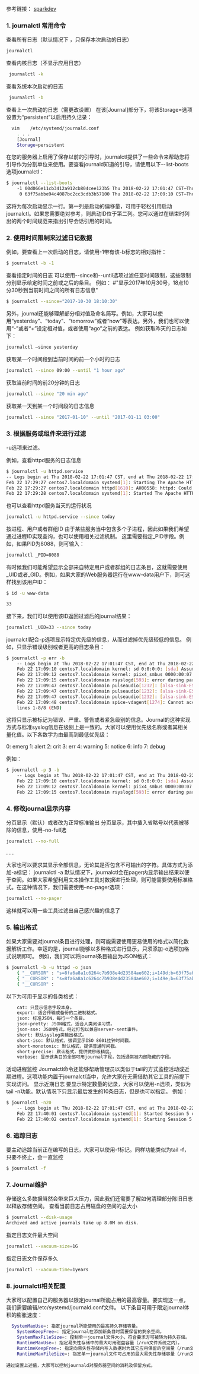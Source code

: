 参考链接：
[sparkdev](https://www.cnblogs.com/sparkdev/p/8795141.html)

### 1. journalctl 常用命令
查看所有日志（默认情况下 ，只保存本次启动的日志）
  

```bash
journalctl 
```

查看内核日志（不显示应用日志）

```bash
 journalctl -k 
```
查看系统本次启动的日志

```bash
 journalctl -b
```

查看上一次启动的日志（需更改设置）
    在该[Journal]部分下，将该Storage=选项设置为“persistent”以启用持久记录：

  

```bash
  vim    /etc/systemd/journald.conf
    . . .
    [Journal]
    Storage=persistent
```

在您的服务器上启用了保存以前的引导时，journalctl提供了一些命令来帮助您将引导作为分割单位来使用。要查看journald知道的引导，请使用以下--list-boots选项journalctl：

```bash
$ journalctl --list-boots 
    -1 00d066e11cb3412a912cb804cee123b5 Thu 2018-02-22 17:01:47 CST—Thu 2018-02-22 17:09:15 CST
     0 63f75abbe94c4087bc2cc3cdb3b57100 Thu 2018-02-22 17:09:10 CST—Thu 2018-02-22 17:10:19 CST
```

这将为每次启动显示一行。第一列是启动的偏移量，可用于轻松引用启动journalctl。如果您需要绝对参考，则启动ID位于第二列。您可以通过在结束时列出的两个时间规范来指出引导会话引用的时间。

### 2. 使用时间限制来过滤日记数据
例如，要查看上一次启动的日志，请使用-1带有该-b标志的相对指针：

```bash
$ journalctl -b -1
```

查看指定时间的日志
可以使用--since和--until选项过滤任意时间限制，这些限制分别显示给定时间之前或之后的条目。
例如： #"显示2017年10月30号，18点10分30秒到当前时间之间的所有日志信息"

```bash
$ journalctl --since="2017-10-30 18:10:30"
```

另外，journal还能够理解部分相对值及命名简写。例如，大家可以使用“yesterday”、“today”、“tomorrow”或者“now”等表达。另外，我们也可以使用“-”或者“+”设定相对值，或者使用“ago”之前的表达。
例如获取昨天的日志如下：

```bash
journalctl –since yesterday
```

获取某一个时间段到当前时间的前一个小时的日志

```bash
journalctl --since 09:00 --until "1 hour ago" 
```

获取当前时间的前20分钟的日志

```bash
journalctl --since "20 min ago"
```

获取某一天到某一个时间段的日志信息

```bash
journalctl --since "2017-01-10" --until "2017-01-11 03:00" 
```

### 3. 根据服务或组件来进行过滤
-u选项来过滤。

例如，查看httpd服务的日志信息

```bash
$ journalctl -u httpd.service 
-- Logs begin at Thu 2018-02-22 17:01:47 CST, end at Thu 2018-02-22 17:30:01 CST. --
Feb 22 17:29:27 centos7.localdomain systemd[1]: Starting The Apache HTTP Server...
Feb 22 17:29:27 centos7.localdomain httpd[1610]: AH00558: httpd: Could not reliably determine t
Feb 22 17:29:28 centos7.localdomain systemd[1]: Started The Apache HTTP Server.
```

也可以查看httpd服务当天的运行状况

```bash
journalctl -u httpd.service --since today
```

按进程、用户或者群组ID
由于某些服务当中包含多个子进程，因此如果我们希望通过进程ID实现查询，也可以使用相关过滤机制。
这里需要指定_PID字段。例如，如果PID为8088，则可输入：

```bash
journalctl _PID=8088
```

有时候我们可能希望显示全部来自特定用户或者群组的日志条目，这就需要使用_UID或者_GID。例如，如果大家的Web服务器运行在www-data用户下，则可这样找到该用户ID：

```bash
$ id -u www-data

33

```

接下来，我们可以使用该ID返回过滤后的journal结果：

```bash
journalctl _UID=33 --since today
```


journalctl配合-p选项显示特定优先级的信息，从而过滤掉优先级较低的信息。
例如，只显示错误级别或者更高的日志条目：

```bash
$ journalctl -p err -b
    -- Logs begin at Thu 2018-02-22 17:01:47 CST, end at Thu 2018-02-22 17:40:02 CST. --
    Feb 22 17:09:10 centos7.localdomain kernel: sd 0:0:0:0: [sda] Assuming drive cache: write throu
    Feb 22 17:09:12 centos7.localdomain kernel: piix4_smbus 0000:00:07.3: SMBus Host Controller not
    Feb 22 17:09:15 centos7.localdomain rsyslogd[593]: error during parsing file /etc/rsyslog.conf,
    Feb 22 17:09:47 centos7.localdomain pulseaudio[1232]: [alsa-sink-ES1371/1] alsa-sink.c: ALSA wo
    Feb 22 17:09:47 centos7.localdomain pulseaudio[1232]: [alsa-sink-ES1371/1] alsa-sink.c: Most li
    Feb 22 17:09:47 centos7.localdomain pulseaudio[1232]: [alsa-sink-ES1371/1] alsa-sink.c: We were
    Feb 22 17:09:48 centos7.localdomain spice-vdagent[1274]: Cannot access vdagent virtio channel /
    lines 1-8/8 (END)
```

这将只显示被标记为错误、严重、警告或者紧急级别的信息。Journal的这种实现方式与标准syslog信息在级别上是一致的。大家可以使用优先级名称或者其相关量化值。以下各数字为由最高到最低优先级：

0: emerg
1: alert
2: crit
3: err
4: warning
5: notice
6: info
7: debug

例如：

```bash
$ journalctl -p 3 -b
    -- Logs begin at Thu 2018-02-22 17:01:47 CST, end at Thu 2018-02-22 17:50:01 CST. --
    Feb 22 17:09:10 centos7.localdomain kernel: sd 0:0:0:0: [sda] Assuming drive cache: write throu
    Feb 22 17:09:12 centos7.localdomain kernel: piix4_smbus 0000:00:07.3: SMBus Host Controller not
    Feb 22 17:09:15 centos7.localdomain rsyslogd[593]: error during parsing file /etc/rsyslog.conf,
```

### 4. 修改journal显示内容

分页显示（默认）或者改为正常标准输出
分页显示，其中插入省略号以代表被移除的信息，使用–no-full选

```bash
journalctl --no-full
```

. . .


大家也可以要求其显示全部信息，无论其是否包含不可输出的字符。具体方式为添加-a标记：
journalctl -a
默认情况下，journalctl会在pager内显示输出结果以便于查阅。如果大家希望利用文本操作工具对数据进行处理，则可能需要使用标准格式。在这种情况下，我们需要使用–no-pager选项：

```bash
journalctl --no-pager
```

这样就可以用一些工具过滤出自己感兴趣的信息了
### 5. 输出格式
如果大家需要对journal条目进行处理，则可能需要使用更易使用的格式以简化数据解析工作。幸运的是，journal能够以多种格式进行显示，只须添加-o选项加格式说明即可。
例如，我们可以将journal条目输出为JSON格式：

```bash
$ journalctl -b -u httpd -o json
    { "__CURSOR" : "s=8fa6a8a1c6264c7b938e4d23584ae602;i=149d;b=63f75abbe94c4087bc2cc3cdb3b57100;m=46edf6e6;t=565c9ae1d38f7;x=b3a1eaebceb26d5b", "__REALTIME_TIMESTAMP" : "1519291767535863", "__MONOTONIC_TIMESTAMP"
    { "__CURSOR" : "s=8fa6a8a1c6264c7b938e4d23584ae602;i=149e;b=63f75abbe94c4087bc2cc3cdb3b57100;m=46f3506d;t=565c9ae22927d;x=91ef081943191196", "__REALTIME_TIMESTAMP" : "1519291767886461", "__MONOTONIC_TIMESTAMP"
    { "__CURSOR" : 
```


以下为可用于显示的各类格式：
  

```bash
    cat: 只显示信息字段本身。
    export: 适合传输或备份的二进制格式。
    json: 标准JSON，每行一个条目。
    json-pretty: JSON格式，适合人类阅读习惯。
    json-sse: JSON格式，经过打包以兼容server-sent事件。
    short: 默认syslog类输出格式。
    short-iso: 默认格式，强调显示ISO 8601挂钟时间戳。
    short-monotonic: 默认格式，提供普通时间戳。
    short-precise: 默认格式，提供微秒级精度。
    verbose: 显示该条目的全部可用journal字段，包括通常被内部隐藏的字段。
```

活动进程监控
Journalctl命令还能够帮助管理员以类似于tail的方式监控活动或近期进程。这项功能内置于journalctl当中，允许大家在无需借助其它工具的前提下实现访问。
显示近期日志
要显示特定数量的记录，大家可以使用-n选项，类似为tail -n功能。默认情况下只显示最后发生的10条日志，但是也可以指定。
例如：

```bash
$ journalctl -n20
    -- Logs begin at Thu 2018-02-22 17:01:47 CST, end at Thu 2018-02-22 18:20:01 CST. --
    Feb 22 17:40:01 centos7.localdomain systemd[1]: Started Session 5 of user root.
    Feb 22 17:40:02 centos7.localdomain systemd[1]: Starting Session 5 of user root.
```

### 6. 追踪日志
要主动追踪当前正在编写的日志，大家可以使用-f标记。同样功能类似为tail -f，只要不终止，会一直监控

```bash
$ journalctl -f
```

### 7. Journal维护
存储这么多数据当然会带来巨大压力，因此我们还需要了解如何清理部分陈旧日志以释放存储空间。
查看当前日志占用磁盘的空间的总大小

```bash
$ journalctl --disk-usage 
Archived and active journals take up 8.0M on disk.
```


指定日志文件最大空间

```bash
journalctl --vacuum-size=1G
```

指定日志文件保存多久

```bash
journalctl --vacuum-time=1years
```

### 8. journalctl相关配置
大家可以配置自己的服务器以限定journal所能占用的最高容量。要实现这一点，我们需要编辑/etc/systemd/journald.conf文件。
以下条目可用于限定journal体积的膨胀速度：
  

```bash
  SystemMaxUse=: 指定journal所能使用的最高持久存储容量。
    SystemKeepFree=: 指定journal在添加新条目时需要保留的剩余空间。
    SystemMaxFileSize=: 控制单一journal文件大小，符合要求方可被转为持久存储。
    RuntimeMaxUse=: 指定易失性存储中的最大可用磁盘容量（/run文件系统之内）。
    RuntimeKeepFree=: 指定向易失性存储内写入数据时为其它应用保留的空间量（/run文件系统之内）。
    RuntimeMaxFileSize=: 指定单一journal文件可占用的最大易失性存储容量（/run文件系统之内）。
```
    通过设置上述值，大家可以控制journald对服务器空间的消耗及保留方式。





